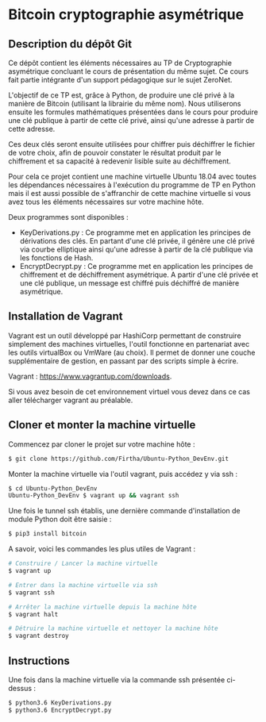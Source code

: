 # Bitcoin cryptographie asymétrique

## Description du dépôt Git

Ce dépôt contient les éléments nécessaires au TP de Cryptographie asymétrique concluant le cours de présentation du même sujet.
Ce cours fait partie intégrante d'un support pédagogique sur le sujet ZeroNet.

L'objectif de ce TP est, grâce à Python, de produire une clé privé à la manière de Bitcoin (utilisant la librairie du même nom).
Nous utiliserons ensuite les formules mathématiques présentées dans le cours pour produire une clé publique à partir de cette clé privé, ainsi qu'une adresse à partir de cette adresse.

Ces deux clés seront ensuite utilisées pour chiffrer puis déchiffrer le fichier de votre choix, afin de pouvoir constater le résultat produit par le chiffrement et sa capacité à redevenir lisible suite au déchiffrement.


Pour cela ce projet contient une machine virtuelle Ubuntu 18.04 avec toutes les dépendances nécessaires à l'exécution du programme de TP en Python mais il est aussi possible de s'affranchir de cette machine virtuelle si vous avez tous les éléments nécessaires sur votre machine hôte.

Deux programmes sont disponibles :

- KeyDerivations.py : Ce programme met en application les principes de dérivations des clés. En partant d'une clé privée, il génère une clé privé via courbe elliptique ainsi qu'une adresse à partir de la clé publique via les fonctions de Hash.
- EncryptDecrypt.py : Ce programme met en application les principes de chiffrement et de déchiffrement asymétrique. A partir d'une clé privée et une clé publique, un message est chiffré puis déchiffré de manière asymétrique.

## Installation de Vagrant

Vagrant est un outil développé par HashiCorp permettant de construire simplement des machines virtuelles, l'outil fonctionne en partenariat avec les outils virtualBox ou VmWare (au choix). Il permet de donner une couche supplémentaire de gestion, en passant par des scripts simple à écrire.

Vagrant : https://www.vagrantup.com/downloads.

Si vous avez besoin de cet environnement virtuel vous devez dans ce cas aller télécharger vagrant au préalable.

## Cloner et monter la machine virtuelle

Commencez par cloner le projet sur votre machine hôte :

```bash
$ git clone https://github.com/Firtha/Ubuntu-Python_DevEnv.git
```

Monter la machine virtuelle via l'outil vagrant, puis accédez y via ssh : 

```bash
$ cd Ubuntu-Python_DevEnv
Ubuntu-Python_DevEnv $ vagrant up && vagrant ssh
```

Une fois le tunnel ssh établis, une dernière commande d'installation de module Python doit être saisie :

```bash
$ pip3 install bitcoin
```

A savoir, voici les commandes les plus utiles de Vagrant :

```bash
# Construire / Lancer la machine virtuelle
$ vagrant up

# Entrer dans la machine virtuelle via ssh
$ vagrant ssh

# Arrêter la machine virtuelle depuis la machine hôte
$ vagrant halt

# Détruire la machine virtuelle et nettoyer la machine hôte
$ vagrant destroy
```

## Instructions

Une fois dans la machine virtuelle via la commande ssh présentée ci-dessus :

```bash
$ python3.6 KeyDerivations.py
$ python3.6 EncryptDecrypt.py
```
